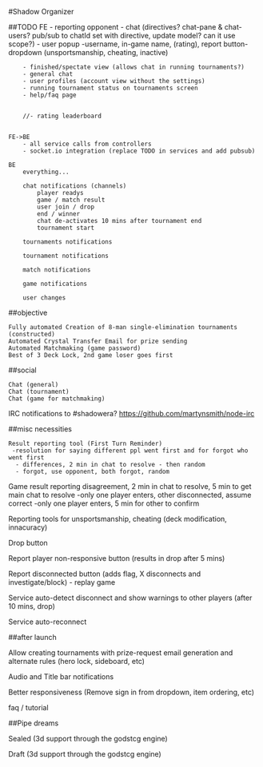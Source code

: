 #Shadow Organizer

##TODO
	FE
		- reporting opponent
		- chat (directives? chat-pane & chat-users? pub/sub to chatId set with directive, update model? can it use scope?)
		- user popup
			-username, in-game name, (rating), report button-dropdown (unsportsmanship, cheating, inactive)

		- finished/spectate view (allows chat in running tournaments?)
		- general chat
		- user profiles (account view without the settings)
		- running tournament status on tournaments screen
		- help/faq page


		//- rating leaderboard


	FE->BE
		- all service calls from controllers
		- socket.io integration (replace TODO in services and add pubsub)

	BE
		everything...

		chat notifications (channels)
			player readys
			game / match result
			user join / drop
			end / winner
			chat de-activates 10 mins after tournament end
			tournament start

		tournaments notifications

		tournament notifications

		match notifications

		game notifications

		user changes


 ##objective

	Fully automated Creation of 8-man single-elimination tournaments (constructed)
	Automated Crystal Transfer Email for prize sending
	Automated Matchmaking (game password)
	Best of 3 Deck Lock, 2nd game loser goes first


##social

	Chat (general)
	Chat (tournament)
	Chat (game for matchmaking)

IRC notifications to #shadowera? https://github.com/martynsmith/node-irc


##misc necessities

	Result reporting tool (First Turn Reminder)
	 -resolution for saying different ppl went first and for forgot who went first
	  - differences, 2 min in chat to resolve - then random
	  - forgot, use opponent, both forgot, random

Game result reporting disagreement, 2 min in chat to resolve, 5 min to get main chat to resolve
	 -only one player enters, other disconnected, assume correct
	 -only one player enters, 5 min for other to confirm

Reporting tools for unsportsmanship, cheating (deck modification, innacuracy)

Drop button

Report player non-responsive button (results in drop after 5 mins)

Report disconnected button (adds flag, X disconnects and investigate/block) - replay game

Service auto-detect disconnect and show warnings to other players (after 10 mins, drop)

Service auto-reconnect



##after launch

Allow creating tournaments with prize-request email generation and alternate rules
(hero lock, sideboard, etc)

Audio and Title bar notifications

Better responsiveness (Remove sign in from dropdown, item ordering, etc)

faq / tutorial


##Pipe dreams

Sealed (3d support through the godstcg engine)

Draft (3d support through the godstcg engine)
